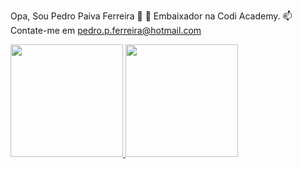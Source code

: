 Opa, Sou Pedro Paiva Ferreira 👋
🔭 Embaixador na Codi Academy.
📫 Contate-me em pedro.p.ferreira@hotmail.com

<div>
<a href="https://github.com/seu-usuário-aqui">
<img loading="lazy" height="180em" src="https://github-readme-stats.vercel.app/api/top-langs/?username=pedropaivaf&layout=compact&langs_count=7&theme=dracula"/>
<img loading="lazy" height="180em" src="https://github-readme-stats.vercel.app/api?username=pedropaivaf&show_icons=true&theme=dracula&include_all_commits=true&count_private=true"/>
</div>
